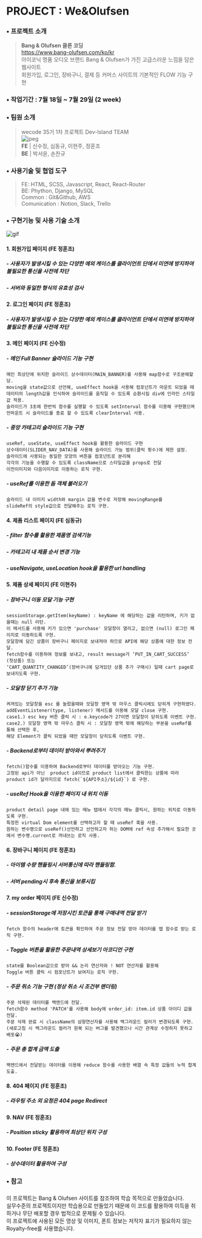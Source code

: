 

# PROJECT : We&Olufsen

### • 프로젝트 소개
>**Bang & Olufsen 클론 코딩**  
https://www.bang-olufsen.com/ko/kr  
아이코닉 명품 오디오 브랜드 Bang & Olufsen가 가진 고급스러운 느낌을 담은 웹사이트  
회원가입, 로그인, 장바구니, 결제 등	커머스 사이트의 기본적인 FLOW 기능 구현

### • 작업기간 : 7월 18일 ~ 7월 29일 (2 week)

### • 팀원 소개
> wecode 35기 1차 프로젝트 Dev-Island TEAM  
 ![jpeg](https://postfiles.pstatic.net/MjAyMjA3MzFfODMg/MDAxNjU5MjUxMTMyMTgy.0qfKK0np7L6YiCRd1SOxmIae09rOTnSagEt_hK8NNnkg.y_37kOFlRdwh4BGp1fyi5zhDHyvDnrNd98AYLJaRnr4g.JPEG.nodame3806/SE-4d336d27-4028-44db-95f1-bc7f63d1e8c2.jpg?type=w966)  
  **FE** | 신수정, 심동규, 이현주, 정훈조  
  **BE** | 박서윤, 손찬규
 
### • 사용기술 및 협업 도구  
> FE: HTML, SCSS, Javascript, React, React-Router  
> BE: Phython, Django, MySQL  
> Common : Git&Github, AWS  
> Comunication : Notion, Slack, Trello  

### • 구현기능 및 사용 기술 소개 
![gif](https://user-images.githubusercontent.com/62737638/181909170-2f7bf398-dba9-4a8e-a60e-96a455406961.gif)

#### 1. 회원가입 페이지 (FE 정훈조)
##### - 사용자가 발생시킬 수 있는 다양한 예외 케이스를 클라이언트 단에서 미연에 방지하여 불필요한 통신을 사전에 차단
##### - 서버와 동일한 형식의 유효성 검사

#### 2. 로그인 페이지 (FE 정훈조)
##### - 사용자가 발생시킬 수 있는 다양한 예외 케이스를 클라이언트 단에서 미연에 방지하여 불필요한 통신을 사전에 차단
 
####  3. 메인 페이지 (FE 신수정)
##### - 메인 Full Banner 슬라이드 기능 구현  
```
메인 최상단에 위치한 슬라이드 상수데이터(MAIN_BANNER)를 사용해 map함수로 구조분해할당.     
moving을 state값으로 선언해, useEffect hook을 사용해 컴포넌트가 마운트 되었을 때    
데이터의 length값을 인식하여 슬라이드를 움직일 수 있도록 순환시킬 div에 인라인 스타일 값 적용.    
슬라이드가 3초에 한번씩 함수를 실행할 수 있도록 setInterval 함수를 이용해 구현했으며    
언마운트 시 슬라이드를 종료 할 수 있도록 clearInterval 사용.    
```   
##### - 중앙 카테고리 슬라이드 기능 구현  
```
useRef, useState, useEffect hook을 활용한 슬라이드 구현    
상수데이터(SLIDER_NAV_DATA)를 사용해 슬라이드 가능 범위(클릭 횟수)에 제한 설정.  
슬라이드에 사용되는 동일한 모양의 버튼을 컴포넌트로 분리해    
각각의 기능을 수행할 수 있도록 className으로 스타일값을 props로 전달  
이전이미지와 다음이미지로 이동하는 로직 구현.   
```
##### - useRef를 이용한 돔 객체 불러오기  
```
슬라이드 내 이미지 width와 margin 값을 변수로 저장해 movingRange를  
slideRef의 style값으로 전달해주는 로직 구현.  
```
#### 4. 제품 리스트 페이지 (FE 심동규)
##### - filter 함수를 활용한 제품명 검색기능  
##### - 카테고리 내 제품 순서 변경 기능  
##### - useNavigate, useLocation hook을 활용한 url handling  
  
#### 5. 제품 상세 페이지 (FE 이현주)
##### - 장바구니 이동 모달 기능 구현
```
sessionStorage.getItem(keyName) : keyName 에 해당하는 값을 리턴하며, 키가 없을때는 null 리턴.  
이 메서드를 사용해 키가 있으면 'purchase' 모달창이 열리고, 없으면 (null) 로그인 페이지로 이동하도록 구현.  
모달창에 담긴 상품이 장바구니 페이지로 보내져야 하므로 API에 해당 상품에 대한 정보 전달.  
fetch함수를 이용하여 정보를 보내고, result message가 ‘PUT_IN_CART_SUCCESS’ (첫상품) 또는  
‘CART_QUANTITY_CHANGED’(장바구니에 담겨있던 상품 추가 구매시) 일때 cart page로 보내지도록 구현.  
```
##### - 모달창 닫기 추가 기능
```
켜져있는 모달창을 esc 를 눌렀을때와 모달창 영역 밖 마우스 클릭시에도 닫히게 구현하였다.  
addEventListener(type, listener) 메서드를 이용해 모달 close 구현.  
case1.) esc key 버튼 클릭 시 : e.keycode가 27이면 모달창이 닫히도록 이벤트 구현.  
case2.) 모달창 영역 밖 마우스 클릭 시 : 모달창 영역 밖에 해당하는 부분을 useRef를 통해 선택한 후,  
해당 Element가 클릭 되었을 때만 모달창이 닫히도록 이벤트 구현.  
``` 
##### - Backend로부터 데이터 받아와서 뿌려주기
```
fetch()함수를 이용하여 Backend로부터 데이터를 받아오는 기능 구현.  
고정된 api가 아닌  product id이므로 product list에서 클릭한는 상품에 따라 product id가 달라지므로 fetch(`${API주소}/${id}`) 로 구현.  
``` 
##### - useRef Hook을 이용한 페이지 내 위치 이동    
```
product detail page 내에 있는 메뉴 탭에서 각각의 메뉴 클릭시, 원하는 위치로 이동하도록 구현. 
특정한 virtual Dom element를 선택하고자 할 때 useRef 훅을 사용.  
원하는 변수명으로 useRef()선언하고 선언하고자 하는 DOM에 ref 속성 추가해서 필요한 곳에서 변수명.current로 꺼내쓰는 로직 사용.
```
#### 6. 장바구니 페이지 (FE 정훈조)
##### - 아이템 수량 핸들링시 서버통신에 따라 핸들링함.
##### - 서버 pending시 후속 통신을 보류시킴
 
#### 7. my order 페이지 (FE 신수정)  
##### - sessionStorage에 저장시킨 토큰을 통해 구매내역 전달 받기  
```
fetch 함수의 header에 토큰을 확인하여 주문 정보 전달 받아 데이터를 맵 함수로 받는 로직 구현.  
```
##### - Toggle 버튼을 활용한 주문내역 상세보기 아코디언 구현
```
state를 Boolean값으로 받아 && 논리 연산자와 ! NOT 연산자를 활용해  
Toggle 버튼 클릭 시 컴포넌트가 보여지는 로직 구현.  
```
##### - 주문 취소 기능 구현 (정상 취소 시 조건부 랜더링)  
```
주문 삭제된 데이터를 백엔드에 전달.  
fetch함수 method 'PATCH'를 사용해 body에 order_id: item.id 상품 아이디 값을 전달.  
주문 삭제 완료 시 className의 삼항연산자를 사용해 백그라운드 컬러가 변경되도록 구현.  
(새로고침 시 백그라운드 컬러가 원복 되는 버그를 발견했으나 시간 관계상 수정하지 못하고 배포😭)  
```
##### - 주문 총 합계 금액 도출   
```
백엔드에서 전달받는 데이터를 이용해 reduce 함수를 사용한 배열 속 특정 값들의 누적 합계 도출.  
```  
  
#### 8. 404 페이지  (FE 정훈조)
##### - 라우팅 주소 외 요청은 404 page Redirect

#### 9. NAV (FE 정훈조)
##### - Position sticky 활용하여 최상단 위치 구성
 
#### 10. Footer (FE 정훈조)
##### - 상수데이터 활용하여 구성
  
    
      
          

### • 참고
#####
이 프로젝트는 Bang & Olufsen 사이트를 참조하여 학습 목적으로 만들었습니다.  
실무수준의 프로젝트이지만 학습용으로 만들었기 때문에 이 코드를 활용하여 이득을 취하거나 무단 배포할 경우 법적으로 문제될 수 있습니다.  
이 프로젝트에 사용된 모든 영상 및 이미지, 폰트 정보는 저작자 표기가 필요하지 않는 Royalty-free를 사용했습니다.  
